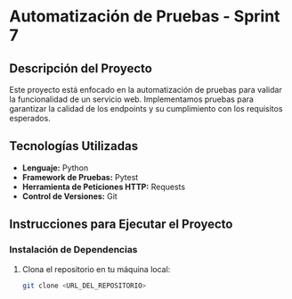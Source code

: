 # Automatización de Pruebas - Sprint 7

## Descripción del Proyecto
Este proyecto está enfocado en la automatización de pruebas para validar la funcionalidad de un servicio web. Implementamos pruebas para garantizar la calidad de los endpoints y su cumplimiento con los requisitos esperados.

## Tecnologías Utilizadas
- **Lenguaje:** Python
- **Framework de Pruebas:** Pytest
- **Herramienta de Peticiones HTTP:** Requests
- **Control de Versiones:** Git

## Instrucciones para Ejecutar el Proyecto
### Instalación de Dependencias
1. Clona el repositorio en tu máquina local:
   ```bash
   git clone <URL_DEL_REPOSITORIO>
